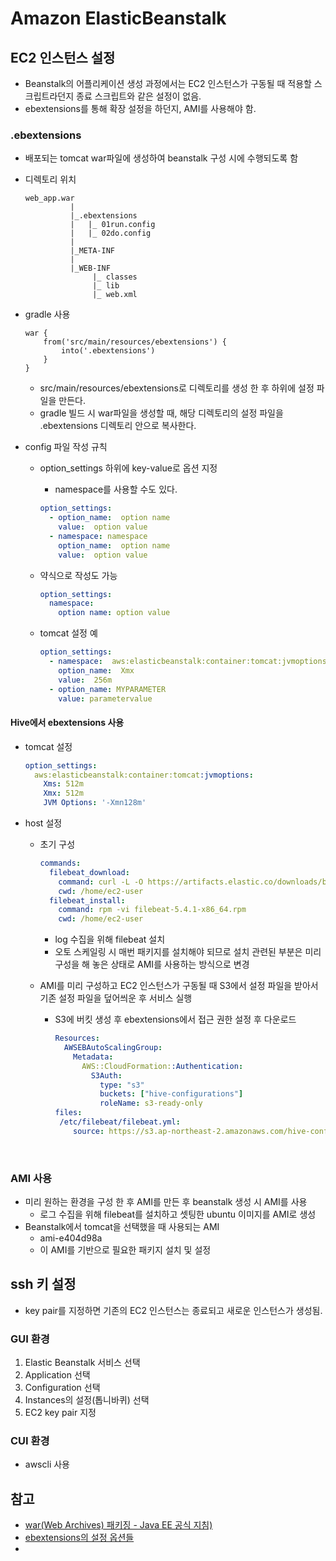 # Amazon ElasticBeanstalk

## EC2 인스턴스 설정

* Beanstalk의 어플리케이션 생성 과정에서는 EC2 인스턴스가 구동될 때 적용할 스크립트라던지 종료 스크립트와 같은 설정이 없음.
* ebextensions를 통해 확장 설정을 하던지, AMI를 사용해야 함.



### .ebextensions

* 배포되는 tomcat war파일에 생성하여 beanstalk 구성 시에 수행되도록 함

* 디렉토리 위치

  ```
  web_app.war
            |
            |_.ebextensions
            |   |_ 01run.config
            |   |_ 02do.config
            |
            |_META-INF
            |
            |_WEB-INF
                 |_ classes
                 |_ lib
                 |_ web.xml
  ```

* gradle 사용

  ```
  war {
      from('src/main/resources/ebextensions') {
          into('.ebextensions')
      }
  }
  ```

  * src/main/resources/ebextensions로 디렉토리를 생성 한 후 하위에 설정 파일을 만든다.
  * gradle 빌드 시 war파일을 생성할 때, 해당 디렉토리의 설정 파일을 .ebextensions 디렉토리 안으로 복사한다.

* config 파일 작성 규칙

  * option_settings 하위에 key-value로 옵션 지정

    * namespace를 사용할 수도 있다.

    ```yaml
    option_settings:
      - option_name:  option name
        value:  option value
      - namespace: namespace
        option_name:  option name
        value:  option value
    ```

  * 약식으로 작성도 가능

    ```yaml
    option_settings:
      namespace:
        option name: option value
    ```

  * tomcat 설정 예

    ```yaml
    option_settings:
      - namespace:  aws:elasticbeanstalk:container:tomcat:jvmoptions
        option_name:  Xmx
        value:  256m
      - option_name: MYPARAMETER
        value: parametervalue
    ```



#### Hive에서 ebextensions 사용

* tomcat 설정

  ```yaml
  option_settings:
    aws:elasticbeanstalk:container:tomcat:jvmoptions:
      Xms: 512m
      Xmx: 512m
      JVM Options: '-Xmn128m'
  ```

* host 설정

  * 초기 구성

    ```yaml
    commands:
      filebeat_download:
        command: curl -L -O https://artifacts.elastic.co/downloads/beats/filebeat/filebeat-5.4.1-x86_64.rpm
        cwd: /home/ec2-user
      filebeat_install:
        command: rpm -vi filebeat-5.4.1-x86_64.rpm
        cwd: /home/ec2-user
    ```
    * log 수집을 위해 filebeat 설치
    * 오토 스케일링 시 매번 패키지를 설치해야 되므로 설치 관련된 부분은 미리 구성을 해 놓은 상태로 AMI를 사용하는 방식으로 변경

  * AMI를 미리 구성하고 EC2 인스턴스가 구동될 때 S3에서 설정 파일을 받아서 기존 설정 파일을 덮어씌운 후 서비스 실행

    * S3에 버킷 생성 후 ebextensions에서 접근 권한 설정 후 다운로드

      ```yaml
      Resources:
        AWSEBAutoScalingGroup:
          Metadata:
            AWS::CloudFormation::Authentication:
              S3Auth:
                type: "s3"
                buckets: ["hive-configurations"]
                roleName: s3-ready-only
      files:
       /etc/filebeat/filebeat.yml:
          source: https://s3.ap-northeast-2.amazonaws.com/hive-configurations/filebeat.yml
      ```

      ​



### AMI 사용

* 미리 원하는 환경을 구성 한 후 AMI를 만든 후 beanstalk 생성 시 AMI를 사용
  * 로그 수집을 위해 filebeat를 설치하고 셋팅한 ubuntu 이미지를 AMI로 생성
* Beanstalk에서 tomcat을 선택했을 때 사용되는 AMI
  - ami-e404d98a
  - 이 AMI를 기반으로 필요한 패키지 설치 및 설정



## ssh 키 설정

* key pair를 지정하면 기존의 EC2 인스턴스는 종료되고 새로운 인스턴스가 생성됨.



### GUI 환경

1. Elastic Beanstalk 서비스 선택
2. Application 선택
3. Configuration 선택
4. Instances의 설정(톱니바퀴) 선택
5. EC2 key pair 지정



### CUI 환경

* awscli 사용



## 참고

* [war(Web Archives) 패키징 - Java EE 공식 지침)](https://docs.oracle.com/javaee/7/tutorial/packaging003.htm)
* [ebextensions의 설정 옵션들](http://docs.aws.amazon.com/ko_kr/elasticbeanstalk/latest/dg/customize-containers-ec2.html)
* ​